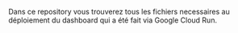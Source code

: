 Dans ce repository vous trouverez tous les fichiers necessaires au déploiement du dashboard qui a été fait via Google Cloud Run.